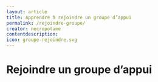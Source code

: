 ```yaml
---
layout: article
title: Apprendre à rejoindre un groupe d’appui
permalink: /rejoindre-groupe/
creator: necropotame
contentdescription:
icon: groupe-rejoindre.svg
---
```


# Rejoindre un groupe d’appui

